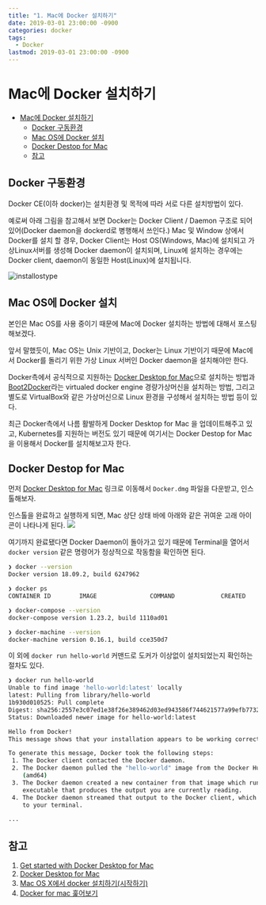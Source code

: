 ```yaml
---
title: "1. Mac에 Docker 설치하기"
date: 2019-03-01 23:00:00 -0900
categories: docker
tags: 
  - Docker
lastmod: 2019-03-01 23:00:00 -0900
---
```


# Mac에 Docker 설치하기

- [Mac에 Docker 설치하기](#mac에-docker-설치하기)
  - [Docker 구동환경](#docker-구동환경)
  - [Mac OS에 Docker 설치](#mac-os에-docker-설치)
  - [Docker Destop for Mac](#docker-destop-for-mac)
  - [참고](#참고)

## Docker 구동환경

Docker CE(이하 docker)는 설치환경 및 목적에 따라 서로 다른 설치방법이 있다.

예로써 아래 그림을 참고해서 보면 Docker는 Docker Client / Daemon 구조로 되어 있어(Docker daemon을 dockerd로 병행해서 쓰인다.) Mac 및 Window 상에서 Docker를 설치 할 경우, Docker Client는 Host OS(Windows, Mac)에 설치되고 가상Linux서버를 생성해 Docker daemon이 설치되며, Linux에 설치하는 경우에는 Docker client, daemon이 동일한 Host(Linux)에 설치됩니다. 

![installostype](https://user-images.githubusercontent.com/14902468/53614730-38bb5f80-3c1e-11e9-905d-03bf94b38d14.PNG)

## Mac OS에 Docker 설치

본인은 Mac OS를 사용 중이기 때문에 Mac에 Docker 설치하는 방법에 대해서 포스팅해보겠다.

앞서 말했듯이, Mac OS는 Unix 기반이고, Docker는 Linux 기반이기 때문에 Mac에서 Docker를 돌리기 위한 가상 Linux 서버인 Docker daemon을 설치해야만 한다.

Docker측에서 공식적으로 지원하는 [Docker Desktop for Mac](https://hub.docker.com/editions/community/docker-ce-desktop-mac)으로 설치하는 방법과 [Boot2Docker](https://github.com/boot2docker/boot2docker)라는 virtualed docker engine 경량가상머신을 설치하는 방법, 그리고 별도로 VirtualBox와 같은 가상머신으로 Linux 환경을 구성해서 설치하는 방법 등이 있다.

최근 Docker측에서 나름 활발하게 Docker Desktop for Mac 을 업데이트해주고 있고, Kubernetes를 지원하는 버전도 있기 때문에 여기서는 Docker Destop for Mac을 이용해서 Docker를 설치해보고자 한다.

## Docker Destop for Mac

먼저 [Docker Desktop for Mac](https://hub.docker.com/editions/community/docker-ce-desktop-mac) 링크로 이동해서 ```Docker.dmg``` 파일을 다운받고, 인스톨해보자.

인스톨을 완료하고 실행하게 되면, Mac 상단 상태 바에 아래와 같은 귀여운 고래 아이콘이 나타나게 된다. ![](https://d1q6f0aelx0por.cloudfront.net/icons/whale-in-menu-bar.png)

여기까지 완료됐다면 Docker Daemon이 돌아가고 있기 때문에 Terminal을 열어서 ```docker version``` 같은 명령어가 정상적으로 작동함을 확인하면 된다.

```bash
❯ docker --version
Docker version 18.09.2, build 6247962

❯ docker ps
CONTAINER ID        IMAGE               COMMAND             CREATED             STATUS              PORTS               NAMES

❯ docker-compose --version
docker-compose version 1.23.2, build 1110ad01

❯ docker-machine --version
docker-machine version 0.16.1, build cce350d7
```

이 외에 ```docker run hello-world``` 커맨드로 도커가 이상없이 설치되었는지 확인하는 절차도 있다.

```bash
❯ docker run hello-world
Unable to find image 'hello-world:latest' locally
latest: Pulling from library/hello-world
1b930d010525: Pull complete
Digest: sha256:2557e3c07ed1e38f26e389462d03ed943586f744621577a99efb77324b0fe535
Status: Downloaded newer image for hello-world:latest

Hello from Docker!
This message shows that your installation appears to be working correctly.

To generate this message, Docker took the following steps:
 1. The Docker client contacted the Docker daemon.
 2. The Docker daemon pulled the "hello-world" image from the Docker Hub.
    (amd64)
 3. The Docker daemon created a new container from that image which runs the
    executable that produces the output you are currently reading.
 4. The Docker daemon streamed that output to the Docker client, which sent it
    to your terminal.

...
```



## 참고

1. [Get started with Docker Desktop for Mac](https://docs.docker.com/docker-for-mac/)
2. [Docker Desktop for Mac](https://hub.docker.com/editions/community/docker-ce-desktop-mac)
3. [Mac OS X에서 docker 설치하기(시작하기)](http://blog.saltfactory.net/upgrade-latest-docker-using-with-homebrew/)
4. [Docker for mac 훑어보기](https://nolboo.kim/blog/2016/08/02/docker-for-mac/)





